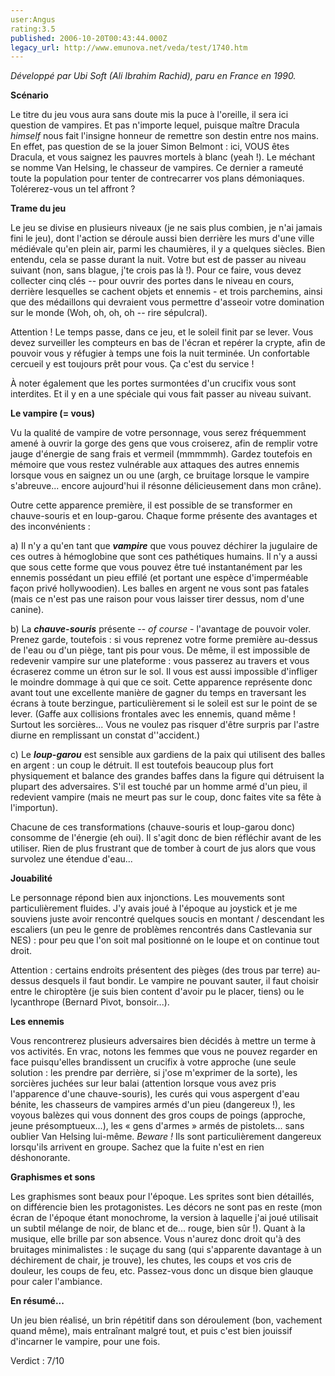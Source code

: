```yaml
---
user:Angus
rating:3.5
published: 2006-10-20T00:43:44.000Z
legacy_url: http://www.emunova.net/veda/test/1740.htm
---
```

_Développé par Ubi Soft (Ali Ibrahim Rachid), paru en France en 1990\._  

  

**Scénario**  

  

Le titre du jeu vous aura sans doute mis la puce à l'oreille, il sera ici question de vampires. Et pas n'importe lequel, puisque maître Dracula _himself_ nous fait l'insigne honneur de remettre son destin entre nos mains. En effet, pas question de se la jouer Simon Belmont : ici, VOUS êtes Dracula, et vous saignez les pauvres mortels à blanc (yeah !). Le méchant se nomme Van Helsing, le chasseur de vampires. Ce dernier a rameuté toute la population pour tenter de contrecarrer vos plans démoniaques. Tolérerez-vous un tel affront ?  

  

**Trame du jeu**  

  

Le jeu se divise en plusieurs niveaux (je ne sais plus combien, je n'ai jamais fini le jeu), dont l'action se déroule aussi bien derrière les murs d'une ville médiévale qu'en plein air, parmi les chaumières, il y a quelques siècles. Bien entendu, cela se passe durant la nuit. Votre but est de passer au niveau suivant (non, sans blague, j'te crois pas là !). Pour ce faire, vous devez collecter cinq clés -- pour ouvrir des portes dans le niveau en cours, derrière lesquelles se cachent objets et ennemis - et trois parchemins, ainsi que des médaillons qui devraient vous permettre d'asseoir votre domination sur le monde (Woh, oh, oh, oh -- rire sépulcral).  

Attention ! Le temps passe, dans ce jeu, et le soleil finit par se lever. Vous devez surveiller les compteurs en bas de l'écran et repérer la crypte, afin de pouvoir vous y réfugier à temps une fois la nuit terminée. Un confortable cercueil y est toujours prêt pour vous. Ça c'est du service !  

À noter également que les portes surmontées d'un crucifix vous sont interdites. Et il y en a une spéciale qui vous fait passer au niveau suivant.  

  

**Le vampire (= vous)**  

  

Vu la qualité de vampire de votre personnage, vous serez fréquemment amené à ouvrir la gorge des gens que vous croiserez, afin de remplir votre jauge d'énergie de sang frais et vermeil (mmmmmh). Gardez toutefois en mémoire que vous restez vulnérable aux attaques des autres ennemis lorsque vous en saignez un ou une (argh, ce bruitage lorsque le vampire s'abreuve... encore aujourd'hui il résonne délicieusement dans mon crâne).  

Outre cette apparence première, il est possible de se transformer en chauve-souris et en loup-garou. Chaque forme présente des avantages et des inconvénients :  

  

a) Il n'y a qu'en tant que **_vampire_** que vous pouvez déchirer la jugulaire de ces outres à hémoglobine que sont ces pathétiques humains. Il n'y a aussi que sous cette forme que vous pouvez être tué instantanément par les ennemis possédant un pieu effilé (et portant une espèce d'imperméable façon privé hollywoodien). Les balles en argent ne vous sont pas fatales (mais ce n'est pas une raison pour vous laisser tirer dessus, nom d'une canine).  

  

b) La **_chauve-souris_** présente -- _of course_ - l'avantage de pouvoir voler. Prenez garde, toutefois : si vous reprenez votre forme première au-dessus de l'eau ou d'un piège, tant pis pour vous. De même, il est impossible de redevenir vampire sur une plateforme : vous passerez au travers et vous écraserez comme un étron sur le sol. Il vous est aussi impossible d'infliger le moindre dommage à qui que ce soit. Cette apparence représente donc avant tout une excellente manière de gagner du temps en traversant les écrans à toute berzingue, particulièrement si le soleil est sur le point de se lever. (Gaffe aux collisions frontales avec les ennemis, quand même ! Surtout les sorcières... Vous ne voulez pas risquer d'être surpris par l'astre diurne en remplissant un constat d''accident.)  

  

c) Le **_loup-garou_** est sensible aux gardiens de la paix qui utilisent des balles en argent : un coup le détruit. Il est toutefois beaucoup plus fort physiquement et balance des grandes baffes dans la figure qui détruisent la plupart des adversaires. S'il est touché par un homme armé d'un pieu, il redevient vampire (mais ne meurt pas sur le coup, donc faites vite sa fête à l'importun).  

  

Chacune de ces transformations (chauve-souris et loup-garou donc) consomme de l'énergie (eh oui). Il s'agit donc de bien réfléchir avant de les utiliser. Rien de plus frustrant que de tomber à court de jus alors que vous survolez une étendue d'eau...  

  

**Jouabilité**  

  

Le personnage répond bien aux injonctions. Les mouvements sont particulièrement fluides. J'y avais joué à l'époque au joystick et je me souviens juste avoir rencontré quelques soucis en montant / descendant les escaliers (un peu le genre de problèmes rencontrés dans Castlevania sur NES) : pour peu que l'on soit mal positionné on le loupe et on continue tout droit.  

Attention : certains endroits présentent des pièges (des trous par terre) au-dessus desquels il faut bondir. Le vampire ne pouvant sauter, il faut choisir entre le chiroptère (je suis bien content d'avoir pu le placer, tiens) ou le lycanthrope (Bernard Pivot, bonsoir...).  

  

**Les ennemis**  

  

Vous rencontrerez plusieurs adversaires bien décidés à mettre un terme à vos activités. En vrac, notons les femmes que vous ne pouvez regarder en face puisqu'elles brandissent un crucifix à votre approche (une seule solution : les prendre par derrière, si j'ose m'exprimer de la sorte), les sorcières juchées sur leur balai (attention lorsque vous avez pris l'apparence d'une chauve-souris), les curés qui vous aspergent d'eau bénite, les chasseurs de vampires armés d'un pieu (dangereux !), les voyous balèzes qui vous donnent des gros coups de poings (approche, jeune présomptueux...), les « gens d'armes » armés de pistolets... sans oublier Van Helsing lui-même. _Beware !_ Ils sont particulièrement dangereux lorsqu'ils arrivent en groupe. Sachez que la fuite n'est en rien déshonorante.  

  

**Graphismes et sons**  

  

Les graphismes sont beaux pour l'époque. Les sprites sont bien détaillés, on différencie bien les protagonistes. Les décors ne sont pas en reste (mon écran de l'époque étant monochrome, la version à laquelle j'ai joué utilisait un subtil mélange de noir, de blanc et de... rouge, bien sûr !). Quant à la musique, elle brille par son absence. Vous n'aurez donc droit qu'à des bruitages minimalistes : le suçage du sang (qui s'apparente davantage à un déchirement de chair, je trouve), les chutes, les coups et vos cris de douleur, les coups de feu, etc. Passez-vous donc un disque bien glauque pour caler l'ambiance.  

  

**En résumé...**  

  

Un jeu bien réalisé, un brin répétitif dans son déroulement (bon, vachement quand même), mais entraînant malgré tout, et puis c'est bien jouissif d'incarner le vampire, pour une fois.  

  

Verdict : 7/10